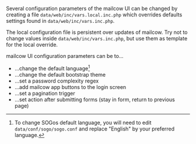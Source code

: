 Several configuration parameters of the mailcow UI can be changed by creating a file `data/web/inc/vars.local.inc.php` which overrides defaults settings found in `data/web/inc/vars.inc.php`.

The local configuration file is persistent over updates of mailcow. Try not to change values inside `data/web/inc/vars.inc.php`, but use them as template for the local override.

mailcow UI configuration parameters can be to...

- ...change the default language[^1]
- ...change the default bootstrap theme
- ...set a password complexity regex
- ...add mailcow app buttons to the login screen
- ...set a pagination trigger
- ...set action after submitting forms (stay in form, return to previous page)

[^1]: To change SOGos default language, you will need to edit `data/conf/sogo/sogo.conf` and replace "English" by your preferred language.
